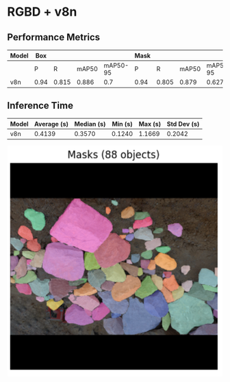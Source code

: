# RGBD + v8n

## Performance Metrics

| Model | Box |  |  |  | Mask |  |  |  |
|-------|-----|-----|-----|-----|-----|-----|-----|-----|
|       | P   | R   | mAP50 | mAP50-95 | P   | R   | mAP50 | mAP50-95 |
| v8n   | 0.94 | 0.815 | 0.886 | 0.7 | 0.94 | 0.805 | 0.879 | 0.627 |

## Inference Time

| Model | Average (s) | Median (s) | Min (s) | Max (s) | Std Dev (s) |
|-------|------------|-----------|---------|---------|-------------|
| v8n   | 0.4139     | 0.3570    | 0.1240  | 1.1669  | 0.2042      |

![alt text](image/image-6.png)
